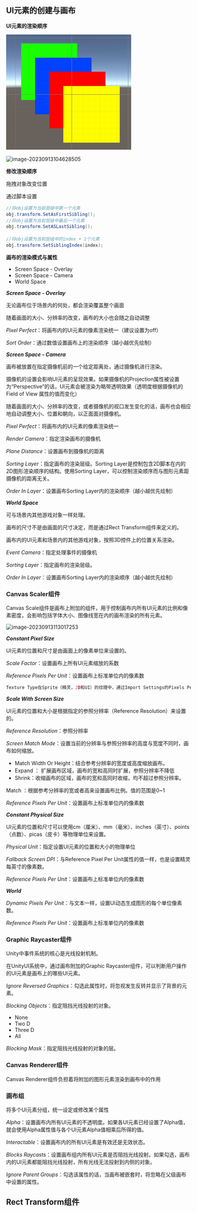## UI元素的创建与画布

**UI元素的渲染顺序**

![image-20230913104606365](Imag\image-20230913104606365.png)

![image-20230913104628505](E:\work\Unity_ApiLearning\Imag\image-20230913104628505.png)

**修改渲染顺序**

拖拽对象改变位置

通过脚本设置

``` c#
//将obj设置为当前层级中第一个元素
obj.transform.SetAsFirstSibling();
//将obj设置为当前层级中最后一个元素
obj.transform.SetASLastSibling();

//将obj设置为当前层级中的index + 1个元素
obj.transform.SetSiblingIndex(index);
```



**画布的渲染模式与属性**

- Screen Space - Overlay
- Screen Space - Camera
- World Space

***Screen Space - Overlay***

无论画布位于场景内的何处，都会渲染覆盖整个画面

随着画面的大小、分辨率的改变，画布的大小也会随之自动调整

*Pixel Perfect*：将画布内的UI元素的像素渲染统一（建议设置为off）

*Sort Order*：通过数值设置画布上的渲染顺序（越小越优先绘制）



***Screen Space - Camera***

画布被放置在指定摄像机前的一个给定距离处，通过摄像机进行渲染。

摄像机的设置会影响UI元素的呈现效果。如果摄像机的Projection属性被设置为“Perspective”的话，UI元素会被渲染为略带透明效果（透明度根据摄像机的Field of View 属性的值而变化）

随着画面的大小、分辨率的改变，或者摄像机的视口发生变化的话，画布也会相应地自动调整大小、位置和朝向，以正面面对摄像机。

*Pixel Perfect*：将画布内的UI元素的像素渲染统一

*Render Camera*：指定渲染画布的摄像机

*Plane Distance*：设置画布到摄像机的距离

*Sorting Layer*：指定画布的渲染层级。Sorting Layer是控制包含2D脚本在内的2D图形渲染顺序的结构。使用Sorting Layer，可以控制渲染顺序而与图形元素距摄像机的距离无关。

*Order In Layer*：设置画布Sorting Layer内的渲染顺序（越小越优先绘制）



***World Space***

可与场景内其他游戏对象一样处理。

画布的尺寸不是由画面的尺寸决定，而是通过Rect Transform组件来定义的。

画布内的UI元素和场景内的其他游戏对象，按照3D控件上的位置关系渲染。

*Event Camera*：指定处理事件的摄像机

*Sorting Layer*：指定画布的渲染层级。

*Order In Layer*：设置画布Sorting Layer内的渲染顺序（越小越优先绘制）



### Canvas Scaler组件

Canvas Scale组件是画布上附加的组件，用于控制画布内所有UI元素的比例和像素密度，会影响包括字体大小、图像线宽在内的画布渲染的所有元素。

![image-20230913113017253](E:\work\Unity_ApiLearning\Imag\image-20230913113017253.png)

***Constant Pixel Size***

UI元素的位置和尺寸是由画面上的像素单位来设置的。

*Scale Factor*：设置画布上所有UI元素缩放的系数

*Reference Pixels Per Unit*：设置画布上标准单位内的像素数

```c
Texture Type在Sprite（精灵，2D和UI）的纹理中，通过Import Settings的Pixels Per Unit设置场景内每个单位的像素数。当Pixels Per Unit与Reference Pixels Per Unit属性的值相同时，UI上一个单位与精灵的一个像素相同。
```



***Scale With Screen Size***

UI元素的位置和大小是根据指定的参照分辨率（Reference Resolution）来设置的。

*Reference Resolution*：参照分辨率

*Screen Match Mode*：设置当前的分辨率与参照分辨率的高度与宽度不同时，画布如何缩放。

- Match Width Or Height：结合参考分辨率的宽度或高度缩放画布。
- Expand ： 扩展画布区域，画布的宽和高同时扩展，参照分辨率不降低
- Shrink：收缩画布的区域，画布的宽和高同时收缩，均不超过参照分辨率。

Match ：根据参考分辨率的宽或者高来设置画布比例。值的范围是0~1

*Reference Pixels Per Unit*：设置画布上标准单位内的像素数



***Constant Physical Size***

UI元素的位置和尺寸可以使用cm（厘米）、mm（毫米）、inches（英寸）、points（点数）、picas（皮卡）等物理单位来设置。

*Physical Unit*：指定设置UI元素的位置和大小的物理单位

*Fallback Screen DPI*：与Reference Pixel Per Unit属性的值一样，也是设置精灵每英寸的像素数。

*Reference Pixels Per Unit*：设置画布上标准单位内的像素数



***World***

*Dynamic Pixels Per Unit*：与文本一样，设置UI动态生成图形的每个单位像素数。

*Reference Pixels Per Unit*：设置画布上标准单位内的像素数



### Graphic Raycaster组件

Unity中事件系统的核心是光线投射机制。

在UnityUI系统中，通过画布附加的Graphic Raycaster组件，可以判断用户操作的UI元素是画布上的哪些UI元素。

*Ignore Reversed Graphics*：勾选此属性时，将忽视发生反转并显示了背景的元素。

*Blocking Objects*：指定阻挡光线投射的对象。

- None
- Two D
- Three D
- All

*Blocking Mask*：指定阻挡光线投射的对象的层。



### Canvas Renderer组件

Canvas Renderer组件负担着将附加的图形元素渲染到画布中的作用



### 画布组

将多个UI元素分组，统一设定或修改某个属性

*Alpha*：设置画布内所有UI元素的不透明度。如果各UI元素已经设置了Alpha值，就会使用Alpha属性值与各个UI元素Alpha值相乘后所得的值。

*Interactable*：设置画布内的所有UI元素是有效还是无效状态。

*Blocks Raycasts*：设置画布组内所有UI元素是否阻挡光线投射。如果勾选，画布内的UI元素都能阻挡光线投射，所有光线无法投射到内侧的对象。

*Ignore Parent Groups*：勾选该属性的话，当画布被嵌套时，将忽略在父级画布中设置的属性。



## Rect Transform组件

